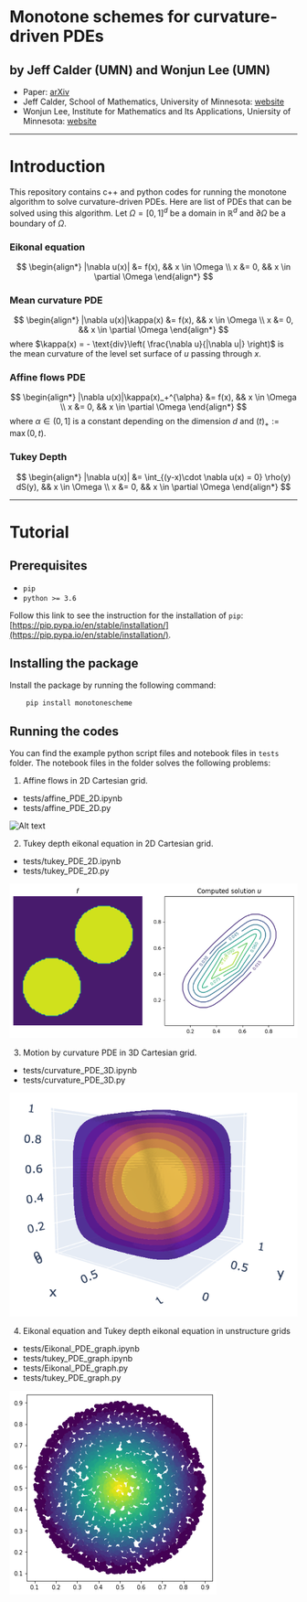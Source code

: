 # Monotone schemes for curvature-driven PDEs

## by Jeff Calder (UMN)  and Wonjun Lee (UMN)

- Paper: [arXiv](https://arxiv.org/abs/2310.08450)
- Jeff Calder, School of Mathematics, University of Minnesota: [website](https://www-users.cse.umn.edu/~jwcalder/)
- Wonjun Lee, Institute for Mathematics and Its Applications, Uniersity of Minnesota: [website](https://wonjunee.github.io)

---
# Introduction
This repository contains c++ and python codes for running the monotone algorithm to solve curvature-driven PDEs. Here are list of PDEs that can be solved using this algorithm. Let $\Omega = [0,1]^d$ be a domain in $\mathbb{R}^d$ and $\partial \Omega$ be a boundary of $\Omega$.

### Eikonal equation
$$
\begin{align*}
     |\nabla u(x)| &= f(x), && x \in \Omega \\
     x &= 0, && x \in \partial \Omega 
\end{align*}
$$
### Mean curvature PDE
$$
\begin{align*} 
    |\nabla u(x)|\kappa(x) &= f(x), && x \in \Omega \\
    x &= 0, && x \in \partial \Omega 
\end{align*}
$$
where $\kappa(x) = - \text{div}\left( \frac{\nabla u}{|\nabla u|} \right)$ is the mean curvature of the level set surface of $u$ passing through $x$.

### Affine flows PDE
$$
\begin{align*} 
    |\nabla u(x)|\kappa(x)_+^{\alpha} &= f(x), && x \in \Omega \\
    x &= 0, && x \in \partial \Omega 
\end{align*}
$$
where $\alpha \in (0,1]$ is a constant depending on the dimension $d$ and $(t)_+ := \max(0,t)$.

### Tukey Depth
$$ 
\begin{align*}
|\nabla u(x)| &= \int_{(y-x)\cdot \nabla u(x) = 0} \rho(y) dS(y), && x \in \Omega \\
x &= 0, && x \in \partial \Omega 
\end{align*}
$$



---
# Tutorial

## Prerequisites

- `pip`
- `python >= 3.6`

Follow this link to see the instruction for the installation of `pip`: [https://pip.pypa.io/en/stable/installation/](https://pip.pypa.io/en/stable/installation/).


## Installing the package

Install the package by running the following command:
```
    pip install monotonescheme
```

## Running the codes

You can find the example python script files and notebook files in ``tests`` folder. The notebook files in the folder solves the following problems:

1. Affine flows in 2D Cartesian grid. 

- tests/affine_PDE_2D.ipynb
- tests/affine_PDE_2D.py

![Alt text](https://github.com/wonjunee/monotone-scheme/blob/v1/figures/affine2d.png/affine2d.png)

2. Tukey depth eikonal equation in 2D Cartesian grid.

- tests/tukey_PDE_2D.ipynb
- tests/tukey_PDE_2D.py

![Alt text](https://github.com/wonjunee/monotone-scheme/blob/v1/figures/tukey2d.png)

3. Motion by curvature PDE in 3D Cartesian grid.

- tests/curvature_PDE_3D.ipynb
- tests/curvature_PDE_3D.py

![Alt text](https://github.com/wonjunee/monotone-scheme/blob/v1/figures/square-3d.png)

4. Eikonal equation and Tukey depth eikonal equation in unstructure grids

- tests/Eikonal_PDE_graph.ipynb
- tests/tukey_PDE_graph.ipynb
- tests/Eikonal_PDE_graph.py
- tests/tukey_PDE_graph.py

![Alt text](https://github.com/wonjunee/monotone-scheme/blob/v1/figures/point_cloud.png)